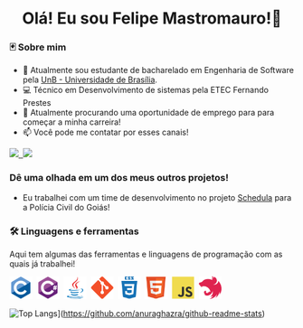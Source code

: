<h1 align=center>Olá! Eu sou Felipe Mastromauro!👋</h1>

### 🃏 Sobre mim
- 🌱 Atualmente sou estudante de bacharelado em Engenharia de Software pela [UnB - Universidade de Brasília](https://www.unb.br/).
- 💻 Técnico em Desenvolvimento de sistemas pela ETEC Fernando Prestes
- 🦾 Atualmente procurando uma oportunidade de emprego para para começar a minha carreira! 
- 📫 Você pode me contatar por esses canais!

<a href="mailto:fe03mastromauro@gmail.com?subject=Olá%Felipe"><img src="https://img.shields.io/badge/gmail-%23D14836.svg?&style=for-the-badge&logo=gmail&logoColor=white" height=25 />&nbsp;&nbsp;</a><a href="https://www.linkedin.com/in/felipemastromauro/"><img src="https://img.shields.io/badge/linkedin-%230077B5.svg?&style=for-the-badge&logo=linkedin&logoColor=white" height=25></a>

### Dê uma olhada em um dos meus outros projetos!

- Eu trabalhei com um time de desenvolvimento no projeto [Schedula](https://fga-eps-mds.github.io/2022-2-Schedula-Doc/) para a Polícia Civil do Goiás!

### :hammer_and_wrench: Linguagens e ferramentas

Aqui tem algumas das ferramentas e linguagens de programação com as quais já trabalhei!

<div>
  <img src="https://github.com/devicons/devicon/blob/master/icons/c/c-original.svg" title="C" **alt="C" witdh="40" height="40" />&nbsp;
  <img src="https://github.com/devicons/devicon/blob/master/icons/csharp/csharp-original.svg" title="C Sharp" **alt="C Sharp" witdh="40" height="40" />&nbsp;
  <img src="https://github.com/devicons/devicon/blob/master/icons/java/java-original.svg" title="Java" **alt="Java" witdh="40" height="40" />&nbsp;
  <img src="https://github.com/devicons/devicon/blob/master/icons/git/git-original.svg" title="Git" **alt="Git" witdh="40" height="40" />&nbsp;
  <img src="https://github.com/devicons/devicon/blob/master/icons/css3/css3-plain-wordmark.svg"  title="CSS3" alt="CSS" width="40" height="40"/>&nbsp;
  <img src="https://github.com/devicons/devicon/blob/master/icons/html5/html5-original.svg" title="HTML5" alt="HTML" width="40" height="40"/>&nbsp;
  <img src="https://github.com/devicons/devicon/blob/master/icons/javascript/javascript-original.svg" title="JavaScript" alt="JavaScript" width="40" height="40"/>&nbsp;
  <img src="https://github.com/devicons/devicon/blob/master/icons/nestjs/nestjs-plain.svg" title="Nest.js" alt="Nest.js" width="40" height="40"/>&nbsp;
</div>

![Top Langs](https://github-readme-stats.vercel.app/api/top-langs/?username=MastroCoder&layout=compact&theme=vision-friendly-dark)](https://github.com/anuraghazra/github-readme-stats)
<!--
**MastroCoder/MastroCoder** is a ✨ _special_ ✨ repository because its `README.md` (this file) appears on your GitHub profile.

Here are some ideas to get you started:

- 🔭 I’m currently working on ...
- 🌱 I’m currently learning ...
- 👯 I’m looking to collaborate on ...
- 🤔 I’m looking for help with ...
- 💬 Ask me about ...
- 📫 How to reach me: ...
- 😄 Pronouns: ...
- ⚡ Fun fact: ...
-->
